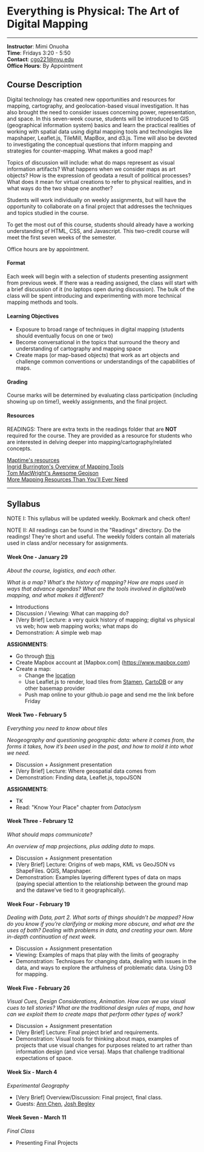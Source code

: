 # Everything is Physical: The Art of Digital Mapping 

---

**Instructor**: Mimi Onuoha  
**Time**: Fridays 3:20 - 5:50 
</br>**Contact**: <cgo221@nyu.edu>
</br>**Office Hours**: By Appointment

## Course Description

Digital technology has created new opportunities and resources for mapping, cartography, and geolocation-based visual investigation. It has also brought the need to consider issues concerning power, representation, and space. In this seven-week course, students will be introduced to GIS (geographical information system) basics and learn the practical realities of working with spatial data using digital mapping tools and technologies like mapshaper, Leaflet.js, TileMill, MapBox, and d3.js. Time will also be devoted to investigating the conceptual questions that inform mapping and strategies for counter-mapping. What makes a good map? 

Topics of discussion will include: what do maps represent as visual information artifacts? What happens when we consider maps as art objects? How is the expression of geodata a result of political processes? What does it mean for virtual creations to refer to physical realities, and in what ways do the two shape one another?
Students will work individually on weekly assignments, but will have the opportunity to collaborate on a final project that addresses the techniques and topics studied in the course. To get the most out of this course, students should already have a working understanding of HTML, CSS, and Javascript. This two-credit course will meet the first seven weeks of the semester.
Office hours are by appointment.

#### Format
Each week will begin with a selection of students presenting assignment from previous week. If there was a reading assigned, the class will start with a brief discussion of it (no laptops open during discussion).  The bulk of the class will be spent introducing and experimenting with more technical mapping methods and tools.

#### Learning Objectives 
- Exposure to broad range of techniques in digital mapping (students should eventually focus on one or two)
- Become conversational in the topics that surround the theory and understanding of cartography and mapping space
- Create maps (or map-based objects) that work as art objects and challenge common conventions or understandings of the capabilities of maps.

#### Grading
Course marks will be determined by evaluating class participation (including showing up on time!), weekly assignments, and the final project. 


#### Resources
READINGS: There are extra texts in the readings folder that are **NOT** required for the course. They are provided as a resource for students who are interested in delving deeper into mapping/cartography/related concepts. 

[Maptime's resources](http://maptime.io/lessons-resources/)
</br>[Ingrid Burrington's Overview of Mapping Tools](http://lifewinning.github.io/maps-cmu/resources/big-picture-tools.html)
</br>[Tom MacWright's Awesome Geojson](https://github.com/tmcw/awesome-geojson/blob/master/README.md)
</br> [More Mapping Resources Than You'll Ever Need](https://docs.google.com/document/d/1YL4ypI32HBrkWCuycAdF3FHK-sGFfS9Zc949dgjMgB4/edit?usp=sharing)



---

## Syllabus 
NOTE I: This syllabus will be updated weekly. Bookmark and check often!

NOTE II: All readings can be found in the "Readings" directory. Do the readings! They're short and useful. The weekly folders contain all materials used in class and/or necessary for assignments. 

#### Week One - January 29
*About the course, logistics, and each other.* 

*What is a map? What's the history of mapping? How are maps used in ways that advance agendas? What are the tools involved in digital/web mapping, and what makes it different?* 

- Introductions
- Discussion / Viewing: What can mapping do?
- [Very Brief] Lecture: a very quick history of mapping; digital vs physical vs web; how web mapping works; what maps do 
- Demonstration: A simple web map **ASSIGNMENTS**:
- Go through [this](http://maptime.io/anatomy-of-a-web-map/#0) 
- Create Mapbox account at [Mapbox.com] (https://www.mapbox.com)
- Create a map:
	- Change the [location](http://www.latlong.net/)
	- Use Leaflet.js to render, load tiles from [Stamen](http://maps.stamen.com/#toner-lite/12/37.7707/-122.3781), [CartoDB](https://cartodb.com/basemaps/) or any other basemap provider 
	- Push map online to your github.io page and send me the link before Friday 

#### Week Two - February 5
*Everything you need to know about tiles*

*Neogeography and questioning geographic data: where it comes from, the forms it takes, how it’s been used in the past, and how to mold it into what we need.*

- Discussion + Assignment presentation
- [Very Brief] Lecture: Where geospatial data comes from
-  Demonstration: Finding data, Leaflet.js, topoJSON

**ASSIGNMENTS**:
- TK 
- Read: "Know Your Place" chapter from *Dataclysm* 
#### Week Three - February 12
*What should maps communicate?**An overview of map projections, plus adding data to maps.*
- Discussion + Assignment presentation- [Very Brief] Lecture: Origins of web maps, KML vs GeoJSON vs ShapeFiles. QGIS,Mapshaper.- Demonstration: Examples layering different types of data on maps (paying special attention to the relationship between the ground map and the datawe’ve tied to it geographically).
#### Week Four - February 19*Dealing with Data, part 2. What sorts of things shouldn’t be mapped? How do you know if you’re clarifying or making more obscure, and what are the uses of both? Dealing with problems in data, and creating your own. More in-depth continuation of next week.*
- Discussion + Assignment presentation- Viewing: Examples of maps that play with the limits of geography
- Demonstration: Techniques for changing data, dealing with issues in the data, and ways to explore the artfulness of problematic data. Using D3 for mapping.
#### Week Five - February 26*Visual Cues, Design Considerations, Animation. How can we use visual cues to tell stories? What are the traditional design rules of maps, and how can we exploit them to create maps that perform other types of work?*
- Discussion + Assignment presentation- [Very Brief] Lecture: Final project brief and requirements.- Demonstration: Visual tools for thinking about maps, examples of projects thatuse visual changes for purposes related to art rather than information design(and vice versa). Maps that challenge traditional expectations of space.
#### Week Six - March 4*Experimental Geography* 
- [Very Brief] Overview/Discussion: Final project, final class.- Guests: [Ann Chen](http://annhchen.com/whereabouts), [Josh Begley](https://joshbegley.com/)
#### Week Seven - March 11*Final Class* 
- Presenting Final Projects 

